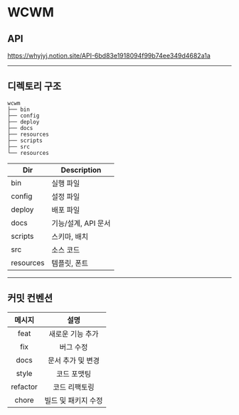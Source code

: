 # WCWM

## API
https://whyjyj.notion.site/API-6bd83e1918094f99b74ee349d4682a1a

--- 

## 디렉토리 구조
```
wcwm
├── bin
├── config
├── deploy
├── docs
├── resources
├── scripts
├── src
└── resources
```

|Dir|Description|
|------|-----|
|bin|실행 파일|
|config|설정 파일|
|deploy|배포 파일|
|docs|기능/설계, API 문서|
|scripts|스키마, 배치|
|src|소스 코드|
|resources|템플릿, 폰트|

---

## 커밋 컨벤션
| 메시지 | 설명 |
|:---:|:---:|
| feat | 새로운 기능 추가 |
| fix | 버그 수정|
| docs | 문서 추가 및 변경 |
| style | 코드 포맷팅 |
| refactor | 코드 리팩토링 |
| chore | 빌드 및 패키지 수정 |

